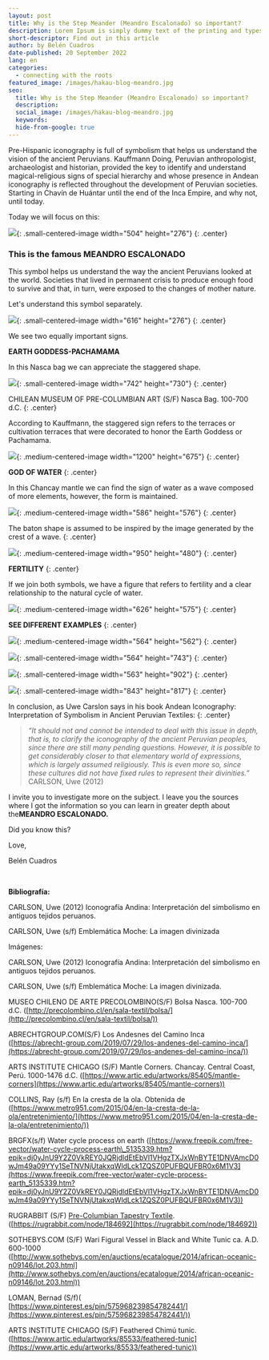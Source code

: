 ```yaml
---
layout: post
title: Why is the Step Meander (Meandro Escalonado) so important?
description: Lorem Ipsum is simply dummy text of the printing and typesetting industry.
short-descriptor: Find out in this article
author: by Belén Cuadros
date-published: 20 September 2022
lang: en
categories:
  - connecting with the roots
featured_image: /images/hakau-blog-meandro.jpg
seo:
  title: Why is the Step Meander (Meandro Escalonado) so important?
  description:
  social_image: /images/hakau-blog-meandro.jpg
  keywords:
  hide-from-google: true
---
```

Pre-Hispanic iconography is full of symbolism that helps us understand the vision of the ancient Peruvians. Kauffmann Doing, Peruvian anthropologist, archaeologist and historian, provided the key to identify and understand magical-religious signs of special hierarchy and whose presence in Andean iconography is reflected throughout the development of Peruvian societies. Starting in Chav&iacute;n de Hu&aacute;ntar until the end of the Inca Empire, and why not, until today.

Today we will focus on this:

![](/images/hakau-blog-meandro1.png){: .small-centered-image width="504" height="276"}
{: .center}

### **This is the famous MEANDRO ESCALONADO**

This symbol helps us understand the way the ancient Peruvians looked at the world. Societies that lived in permanent crisis to produce enough food to survive and that, in turn, were exposed to the changes of mother nature.

Let's understand this symbol separately.

![](/images/hakau-blog-meandro2.png){: .small-centered-image width="616" height="276"}
{: .center}

We see two equally important signs.

**EARTH GODDESS-PACHAMAMA**

In this Nasca bag we can appreciate the staggered shape.

![](/images/hakau-blog-meandro3.png){: .small-centered-image width="742" height="730"}
{: .center}

CHILEAN MUSEUM OF PRE-COLUMBIAN ART (S/F) Nasca Bag. 100-700 d.C.
{: .center}

According to Kauffmann, the staggered sign refers to the terraces or cultivation terraces that were decorated to honor the Earth Goddess or Pachamama.

![](/images/hakau-blog-meandro4.jpg){: .medium-centered-image width="1200" height="675"}
{: .center}

**GOD OF WATER**
{: .center}

In this Chancay mantle we can find the sign of water as a wave composed of more elements, however, the form is maintained.

![](/images/hakau-blog-meandro5.png){: .medium-centered-image width="586" height="576"}
{: .center}

The baton shape is assumed to be inspired by the image generated by the crest of a wave.
{: .center}

![](/images/hakau-blog-meandro6.jpg){: .medium-centered-image width="950" height="480"}
{: .center}

**FERTILITY**
{: .center}

If we join both symbols, we have a figure that refers to fertility and a clear relationship to the natural cycle of water.

![](/images/hakau-blog-meandro7.jpg){: .medium-centered-image width="626" height="575"}
{: .center}

**SEE DIFFERENT EXAMPLES**
{: .center}

![](/images/hakau-blog-meandro8.jpg){: .medium-centered-image width="564" height="562"}
{: .center}

![](/images/hakau-blog-meandro9.jpg){: .small-centered-image width="564" height="743"}
{: .center}

![](/images/hakau-blog-meandro10.jpg){: .small-centered-image width="563" height="902"}
{: .center}

![](/images/hakau-blog-meandro11.jpg){: .small-centered-image width="843" height="817"}
{: .center}

In conclusion, as Uwe Carslon says in his book Andean Iconography: Interpretation of Symbolism in Ancient Peruvian Textiles:
{: .center}

> *“It should not and cannot be intended to deal with this issue in depth, that is, to clarify the iconography of the ancient Peruvian peoples, since there are still many pending questions. However, it is possible to get considerably closer to that elementary world of expressions, which is largely assumed religiously. This is even more so, since these cultures did not have fixed rules to represent their divinities.”* CARLSON, Uwe (2012)

I invite you to investigate more on the subject. I leave you the sources where I got the information so you can learn in greater depth about the**MEANDRO ESCALONADO.**

Did you know this?

Love,

Belén Cuadros

&nbsp;

**Bibliograf&iacute;a:**

CARLSON, Uwe (2012) Iconograf&iacute;a Andina: Interpretaci&oacute;n del simbolismo en antiguos tejidos peruanos.

CARLSON, Uwe (s/f) Emblem&aacute;tica Moche: La imagen divinizada

Im&aacute;genes:

CARLSON, Uwe (2012) Iconograf&iacute;a Andina: Interpretaci&oacute;n del simbolismo en antiguos tejidos peruanos.

CARLSON, Uwe (s/f) Emblem&aacute;tica Moche: La imagen divinizada.

MUSEO CHILENO DE ARTE PRECOLOMBINO(S/F) Bolsa Nasca. 100-700 d.C. ([http://precolombino.cl/en/sala-textil/bolsa/](http://precolombino.cl/en/sala-textil/bolsa/))

ABRECHTGROUP.COM(S/F) Los Andesnes del Camino Inca ([https://abrecht-group.com/2019/07/29/los-andenes-del-camino-inca/](https://abrecht-group.com/2019/07/29/los-andenes-del-camino-inca/))

ARTS INSTITUTE CHICAGO (S/F) Mantle Corners. Chancay. Central Coast, Per&uacute;. 1000-1476 d.C. ([https://www.artic.edu/artworks/85405/mantle-corners](https://www.artic.edu/artworks/85405/mantle-corners))

COLLINS, Ray (s/f) En la cresta de la ola. Obtenida de ([https://www.metro951.com/2015/04/en-la-cresta-de-la-ola/entretenimiento/](https://www.metro951.com/2015/04/en-la-cresta-de-la-ola/entretenimiento/))

BRGFX(s/f) Water cycle process on earth ([https://www.freepik.com/free-vector/water-cycle-process-earth\_5135339.htm?epik=dj0yJnU9Y2Z0VkREY0JQRjdldEtEbVl1VHgzTXJxWnBYTE1DNVAmcD0wJm49a09YYy1SeTNVNjUtakxqWldLck1ZQSZ0PUFBQUFBR0x6M1V3](https://www.freepik.com/free-vector/water-cycle-process-earth_5135339.htm?epik=dj0yJnU9Y2Z0VkREY0JQRjdldEtEbVl1VHgzTXJxWnBYTE1DNVAmcD0wJm49a09YYy1SeTNVNjUtakxqWldLck1ZQSZ0PUFBQUFBR0x6M1V3))

RUGRABBIT (S/F) [Pre-Columbian Tapestry Textile](https://rugrabbit.com/node/184692). ([https://rugrabbit.com/node/184692](https://rugrabbit.com/node/184692))

SOTHEBYS.COM (S/F) Wari Figural Vessel in Black and White Tunic ca. A.D. 600-1000 ([http://www.sothebys.com/en/auctions/ecatalogue/2014/african-oceanic-n09146/lot.203.html](http://www.sothebys.com/en/auctions/ecatalogue/2014/african-oceanic-n09146/lot.203.html))

LOMAN, Bernad (S/f)( [https://www.pinterest.es/pin/575968239854782441/](https://www.pinterest.es/pin/575968239854782441/))

ARTS INSTITUTE CHICAGO (S/F) Feathered Chim&uacute; tunic. ([https://www.artic.edu/artworks/85533/feathered-tunic](https://www.artic.edu/artworks/85533/feathered-tunic))